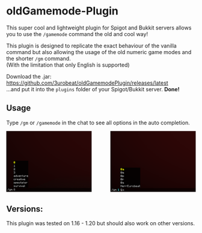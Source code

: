 # oldGamemode-Plugin

This super cool and lightweight plugin for Spigot and Bukkit servers allows you to use the `/gamemode` command the old and cool way!  
  
This plugin is designed to replicate the exact behaviour of the vanilla command but also allowing the usage of the old numeric game modes and the shorter `/gm` command.  
(With the limitation that only English is supported)
  
Download the .jar: https://github.com/3urobeat/oldGamemodePlugin/releases/latest  
...and put it into the `plugins` folder of your Spigot/Bukkit server. **Done!**  

## Usage

Type `/gm` or `/gamemode` in the chat to see all options in the auto completion.  

<div>
  <img width=45% height:auto src="https://raw.githubusercontent.com/3urobeat/oldGamemodePlugin/master/.github/img/demo2.png">  
  <img align="right" width=45% height:auto src="https://raw.githubusercontent.com/3urobeat/oldGamemodePlugin/master/.github/img/demo1.png">  
</div>
  
## Versions:

This plugin was tested on 1.16 - 1.20 but should also work on other versions.
